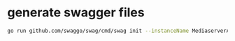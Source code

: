 # generate swagger files

```bash
go run github.com/swaggo/swag/cmd/swag init --instanceName MediaserverAPI --parseDependency  --parseInternal -g .\api.go
```
